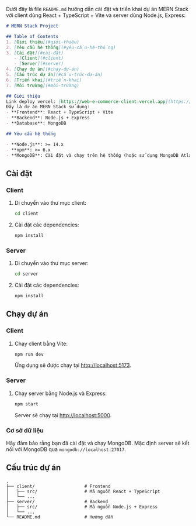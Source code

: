 
Dưới đây là file `README.md` hướng dẫn cài đặt và triển khai dự án MERN Stack với client dùng React + TypeScript + Vite và server dùng Node.js, Express:

```markdown
# MERN Stack Project

## Table of Contents
1. [Giới thiệu](#giới-thiệu)
2. [Yêu cầu hệ thống](#yêu-cầu-hệ-thống)
3. [Cài đặt](#cài-đặt)
   - [Client](#client)
   - [Server](#server)
4. [Chạy dự án](#chạy-dự-án)
5. [Cấu trúc dự án](#cấu-trúc-dự-án)
6. [Triển khai](#triển-khai)
7. [Môi trường](#môi-trường)

## Giới thiệu
Link deploy vercel: [https://web-e-commerce-client.vercel.app](https://web-e-commerce-client.vercel.app).  
Đây là dự án MERN Stack sử dụng:
- **Frontend**: React + TypeScript + Vite
- **Backend**: Node.js + Express
- **Database**: MongoDB

## Yêu cầu hệ thống

- **Node.js**: >= 14.x
- **npm**: >= 6.x
- **MongoDB**: Cài đặt và chạy trên hệ thống (hoặc sử dụng MongoDB Atlas)
```
## Cài đặt

### Client

1. Di chuyển vào thư mục client:

   ```bash
   cd client
   ```

2. Cài đặt các dependencies:

   ```bash
   npm install
   ```

### Server

1. Di chuyển vào thư mục server:

   ```bash
   cd server
   ```

2. Cài đặt các dependencies:

   ```bash
   npm install
   ```

## Chạy dự án

### Client

1. Chạy client bằng Vite:

   ```bash
   npm run dev
   ```

   Ứng dụng sẽ được chạy tại [http://localhost:5173](http://localhost:5173).

### Server

1. Chạy server bằng Node.js và Express:

   ```bash
   npm start
   ```

   Server sẽ chạy tại [http://localhost:5000](http://localhost:5000).

### Cơ sở dữ liệu

Hãy đảm bảo rằng bạn đã cài đặt và chạy MongoDB. Mặc định server sẽ kết nối với MongoDB qua `mongodb://localhost:27017`.

## Cấu trúc dự án

```
.
├── client/                   # Frontend
│   ├── src/                  # Mã nguồn React + TypeScript
│   └── ...
├── server/                   # Backend
│   ├── src/                  # Mã nguồn Node.js + Express
│   └── ...
└── README.md                 # Hướng dẫn
```


